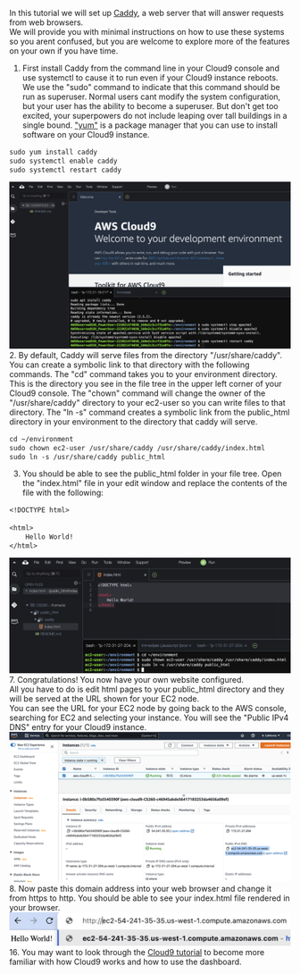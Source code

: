 In this tutorial we will set up [Caddy](https://caddyserver.com/), a web server that will answer requests from web browsers.  
We will provide you with minimal instructions on how to use these systems so you arent confused, but 
you are welcome to explore more of the features on your own if you have time.

1. First install Caddy from the command line in your Cloud9 console and use systemctl to cause it to run even if your Cloud9 instance reboots.  We use the "sudo" command to indicate that this command should be run as superuser.  Normal users cant modify the system configuration, but your user has the ability to become a superuser.  But don't get too excited, your superpowers do not include leaping over tall buildings in a single bound.  ["yum"](https://access.redhat.com/solutions/9934) is a package manager that you can use to install software on your Cloud9 instance.
```
sudo yum install caddy
sudo systemctl enable caddy
sudo systemctl restart caddy
```
![](images/caddyinstall.png)  
2. By default, Caddy will serve files from the directory "/usr/share/caddy".  You can create a symbolic link to that directory with the following commands.  The "cd" command takes you to your environment directory.  This is the directory you see in the file tree in the upper left corner of your Cloud9 console.  The "chown" command will change the owner of the "/usr/share/caddy" directory to your ec2-user so you can write files to that directory.  The "ln -s" command creates a symbolic link from the public_html directory in your environment to the directory that caddy will serve. 
```
cd ~/environment
sudo chown ec2-user /usr/share/caddy /usr/share/caddy/index.html 
sudo ln -s /usr/share/caddy public_html
```
3. You should be able to see the public_html folder in your file tree.  Open the "index.html" file in your edit window and replace the contents of the file with the following:
```
<!DOCTYPE html>

<html>
    Hello World!
</html>
```
![](images/caddyhtml.png)
7. Congratulations! You now have your own website configured.  
All you have to do is edit html pages to your public_html directory and they will be served at the URL shown for your EC2 node.  
You can see the URL for your EC2 node by going back to the AWS console, searching for EC2 and selecting your instance.  You will see the "Public IPv4 DNS" entry for your Cloud9 instance.  
![](images/publicdns.png) 
8. Now paste this domain address into your web browser and change it from https to http.  You should be able to see your index.html file rendered in your browser.
![](images/workingurl.png) 
16. You may want to look through the [Cloud9 tutorial](https://docs.aws.amazon.com/cloud9/latest/user-guide/tutorial.html) 
to become more familiar with how Cloud9 works and how to use the dashboard.


